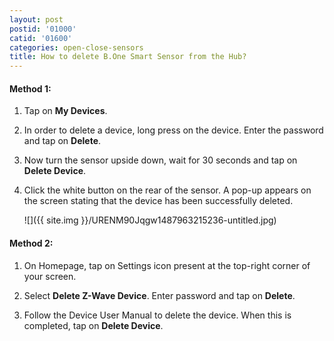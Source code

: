 ```yaml
---
layout: post
postid: '01000'
catid: '01600'
categories: open-close-sensors
title: How to delete B.One Smart Sensor from the Hub?
---
```


#### **Method 1:**

1. Tap on **My Devices**.

2. In order to delete a device, long press on the device. Enter the password and tap on **Delete**.

3. Now turn the sensor upside down, wait for 30 seconds and tap on **Delete Device**.

4. Click the white button on the rear of the sensor. A pop-up appears on the screen stating that the device has been successfully deleted.

    ![]({{ site.img }}/URENM90Jqgw1487963215236-untitled.jpg)

#### **Method 2:**

1. On Homepage, tap on Settings icon present at the top-right corner of your screen.

2. Select **Delete Z-Wave Device**. Enter password and tap on **Delete**.

3. Follow the Device User Manual to delete the device. When this is completed, tap on **Delete Device**.